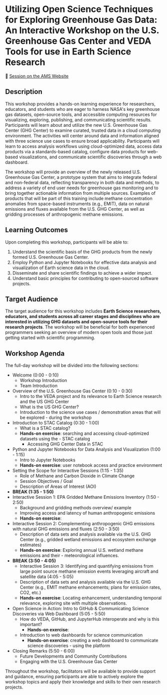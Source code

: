 # Utilizing Open Science Techniques for Exploring Greenhouse Gas Data: An Interactive Workshop on the U.S. Greenhouse Gas Center and VEDA Tools for use in Earth Science Research

🔗 [Session on the AMS Website](https://www.ametsoc.org/index.cfm/ams/education-careers/careers/professional-development/short-courses/advancing-open-science-an-interactive-workshop-on-harnessing-veda-for-earth-science-research-at-the-u-s-greenhouse-gas-center/)

## Description

This workshop provides a hands-on learning experience for researchers, educators, and students who are eager to harness NASA's key greenhouse gas datasets, open-source tools, and accessible computing resources for visualizing, exploring, publishing, and communicating scientific results. Participants will learn about and utilize the new U.S. Greenhouse Gas Center (GHG Center) to examine curated, trusted data in a cloud computing environment. The activities will center around data and information aligned with three science use cases to ensure broad applicability.  Participants will learn to access analysis workflows using cloud-optimized data, access data products via a standards-based catalog, configure data products for web-based visualizations, and communicate scientific discoveries through a web dashboard. 

The workshop will provide an overview of the newly released U.S. Greenhouse Gas Center, a prototype system that aims to integrate federal and non-federal data, reflecting transparency in both data and methods, to address a variety of end user needs for greenhouse gas monitoring and to bring together actionable information from multiple sources. Examples of products that will be part of this training include methane concentration anomalies from space-based instruments (e.g., EMIT), data on natural emissions and fluxes available from the U.S. GHG Center, as well as gridding processes of anthropogenic methane emissions. 

## Learning Outcomes

Upon completing this workshop, participants will be able to:
1. Understand the scientific basis of the GHG products from the newly formed U.S. Greenhouse Gas Center.
2. Employ Python and Jupyter Notebooks for effective data analysis and visualization of Earth science data in the cloud.
3. Disseminate and share scientific findings to achieve a wider impact.
4. Understand basic principles for contributing to open-sourced software projects.

## Target Audience

The target audience for this workshop includes **Earth Science researchers, educators, and students across all career stages and disciplines who are interested in utilizing GHG datasets and open-source tools for their research projects**. The workshop will be beneficial for both experienced programmers seeking an overview of modern open tools and those just getting started with scientific programming.

## Workshop Agenda

The full-day workshop will be divided into the following sections:

- Welcome (0:00 - 0:10)
    - Workshop Introduction
    - Team Introduction
- Overview of the U.S. Greenhouse Gas Center (0:10 - 0:30)
    - Intro to the VEDA project and its relevance to Earth Science research and the US GHG Center
    - What is the US GHG Center?
    - Introduction to the science use cases / demonstration areas that will be explored - during the workshop
- Introduction to STAC Catalog (0:30 - 1:00)
    - What is a STAC catalog?
    - **Hands-on exercise**: searching and accessing cloud-optimized datasets using the - STAC catalog
        - Accessing GHG Center Data in STAC
- Python and Jupyter Notebooks for Data Analysis and Visualization (1:00 - 1:15)
    - Intro to Jupyter Notebooks
    - **Hands-on exercise**: user notebook access and practice environment
- Setting the Scope for Interactive Sessions (1:15 - 1:35)
    - Role of Methane and Carbon Dioxide in Climate Change
    - Session Objectives / Goal
    - Description of Areas of Interest (AOI)
- **BREAK (1:35 - 1:50)**
- Interactive Session 1: EPA Gridded Methane Emissions Inventory (1:50 - 2:50)
    - Background and gridding methods overview/ example 
    - Improving access and latency of human anthropogenic emissions 
    - **Hands-on exercise**:
- Interactive Session 2: Complementing anthropogenic GHG emissions with natural GHG emissions and fluxes (2:50 - 3:50)
    - Description of data sets and analysis available via the U.S. GHG Center (e.g., gridded wetland emissions and ecosystem exchange estimates)
    - **Hands-on exercise**: Exploring annual U.S. wetland methane emissions and their - meteorological influences.
- **BREAK (3:50 - 4:05)**
    - Interactive Session 3: Identifying and quantifying emissions from large point source methane emission events leveraging aircraft and satellite data (4:05 - 5:05)
    - Description of data sets and analysis available via the U.S. GHG Center (e.g., EMIT methane enhancements; plans for emission rates, CO2, etc.)
    - **Hands-on exercise**: Locating enhancement, understanding temporal relevance, exploring site with multiple observations. 
- Open Science in Action: Intro to GitHub & Communicating Science Discoveries via Web Dashboard (5:05 - 5:50)
    - How do VEDA, GitHub, and JupyterHub interoperate and why is this important?
        - **Hands-on exercise**:
    - Introduction to web dashboards for science communication
        - **Hands-on exercise**: creating a web dashboard to communicate science discoveries - using the platform
- Closing Remarks (5:50 - 6:00)
    - Future Developments and Community Contributions
    - Engaging with the U.S. Greenhouse Gas Center

Throughout the workshop, facilitators will be available to provide support and guidance, ensuring participants are able to actively explore the workshop topics and apply their knowledge and skills to their own research projects.
